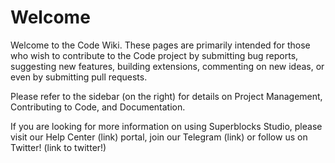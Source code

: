 
# Welcome #
Welcome to the Code Wiki. These pages are primarily intended for those who wish to contribute to the Code project by submitting bug reports, suggesting new features, building extensions, commenting on new ideas, or even by submitting pull requests.

Please refer to the sidebar (on the right) for details on Project Management, Contributing to Code, and Documentation.

If you are looking for more information on using Superblocks Studio, please visit our Help Center (link) portal, join our Telegram (link) or follow us on Twitter! (link to twitter!) 